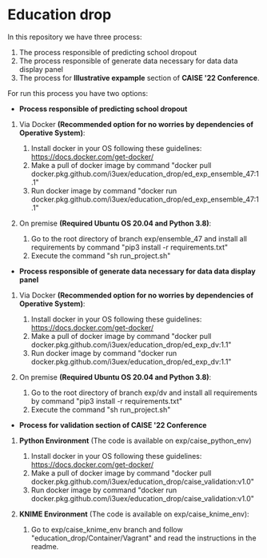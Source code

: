 # Education drop

In this repository we have three process:
1. The process responsible of predicting school dropout
2. The process responsible of generate data necessary for data data display panel
3. The process for **Illustrative expample** section of **CAISE '22 Conference**.

For run this process you have two options:
- **Process responsible of predicting school dropout**
1. Via Docker **(Recommended option for no worries by dependencies of Operative System)**:
   1. Install docker in your OS following these guidelines: https://docs.docker.com/get-docker/
   2. Make a pull of docker image by command "docker pull docker.pkg.github.com/i3uex/education_drop/ed_exp_ensemble_47:1.1"
   3. Run docker image by command "docker run docker.pkg.github.com/i3uex/education_drop/ed_exp_ensemble_47:1.1"

2. On premise **(Required Ubuntu OS 20.04 and Python 3.8)**: 
   1. Go to the root directory of branch exp/ensemble_47 and install all requirements by command "pip3 install -r requirements.txt"
   2. Execute the command "sh run_project.sh"

- **Process responsible of generate data necessary for data data display panel**
1. Via Docker **(Recommended option for no worries by dependencies of Operative System)**:
   1. Install docker in your OS following these guidelines: https://docs.docker.com/get-docker/
   2. Make a pull of docker image by command "docker pull docker.pkg.github.com/i3uex/education_drop/ed_exp_dv:1.1"
   3. Run docker image by command "docker run docker.pkg.github.com/i3uex/education_drop/ed_exp_dv:1.1"

2. On premise **(Required Ubuntu OS 20.04 and Python 3.8)**: 
   1. Go to the root directory of branch exp/dv and install all requirements by command "pip3 install -r requirements.txt"
   2. Execute the command "sh run_project.sh"
  
- **Process for validation section of CAISE '22 Conference**
1. **Python Environment** (The code is available on exp/caise_python_env)
   1. Install docker in your OS following these guidelines: https://docs.docker.com/get-docker/
   2. Make a pull of docker image by command "docker pull docker.pkg.github.com/i3uex/education_drop/caise_validation:v1.0"
   3. Run docker image by command "docker run docker.pkg.github.com/i3uex/education_drop/caise_validation:v1.0"

2. **KNIME Environment** (The code is available on exp/caise_knime_env): 
   1. Go to exp/caise_knime_env branch and follow "education_drop/Container/Vagrant" and read the instructions in the readme.
